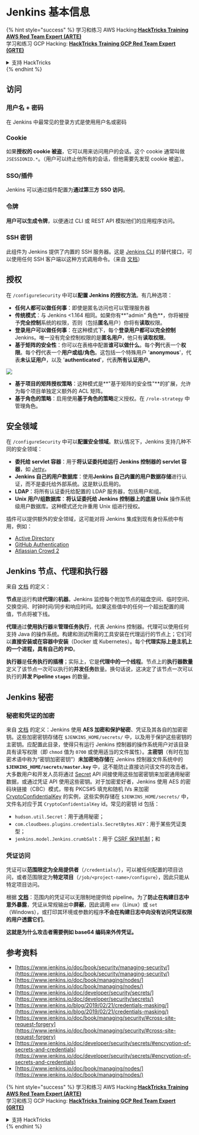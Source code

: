 # Jenkins 基本信息

{% hint style="success" %}
学习和练习 AWS Hacking:<img src="/.gitbook/assets/image.png" alt="" data-size="line">[**HackTricks Training AWS Red Team Expert (ARTE)**](https://training.hacktricks.xyz/courses/arte)<img src="/.gitbook/assets/image.png" alt="" data-size="line">\
学习和练习 GCP Hacking: <img src="/.gitbook/assets/image (2).png" alt="" data-size="line">[**HackTricks Training GCP Red Team Expert (GRTE)**<img src="/.gitbook/assets/image (2).png" alt="" data-size="line">](https://training.hacktricks.xyz/courses/grte)

<details>

<summary>支持 HackTricks</summary>

* 查看 [**订阅计划**](https://github.com/sponsors/carlospolop)!
* **加入** 💬 [**Discord 群组**](https://discord.gg/hRep4RUj7f) 或 [**telegram 群组**](https://t.me/peass) 或 **关注** 我们的 **Twitter** 🐦 [**@hacktricks\_live**](https://twitter.com/hacktricks\_live)**.**
* **通过提交 PRs 分享黑客技巧到** [**HackTricks**](https://github.com/carlospolop/hacktricks) 和 [**HackTricks Cloud**](https://github.com/carlospolop/hacktricks-cloud) github 仓库。

</details>
{% endhint %}

## 访问

### 用户名 + 密码

在 Jenkins 中最常见的登录方式是使用用户名或密码

### Cookie

如果**授权的 cookie 被盗**，它可以用来访问用户的会话。这个 cookie 通常叫做 `JSESSIONID.*`。（用户可以终止他所有的会话，但他需要先发现 cookie 被盗）。

### SSO/插件

Jenkins 可以通过插件配置为**通过第三方 SSO 访问**。

### 令牌

**用户可以生成令牌**，以便通过 CLI 或 REST API 模拟他们的应用程序访问。

### SSH 密钥

此组件为 Jenkins 提供了内置的 SSH 服务器。这是 [Jenkins CLI](https://www.jenkins.io/doc/book/managing/cli/) 的替代接口，可以使用任何 SSH 客户端以这种方式调用命令。（来自 [文档](https://plugins.jenkins.io/sshd/)）

## 授权

在 `/configureSecurity` 中可以**配置 Jenkins 的授权方法**。有几种选项：

* **任何人都可以做任何事**：即使是匿名访问也可以管理服务器
* **传统模式**：与 Jenkins <1.164 相同。如果你有**"admin" 角色**，你将被授予**完全控制**系统的权限，否则（包括**匿名**用户）你将有**读取**权限。
* **登录用户可以做任何事**：在这种模式下，每个**登录用户都可以完全控制** Jenkins。唯一没有完全控制权限的是**匿名用户**，他只有**读取权限**。
* **基于矩阵的安全性**：你可以在表格中配置**谁可以做什么**。每个**列**代表一个**权限**。每个**行**代表一个**用户或组/角色**。这包括一个特殊用户 '**anonymous**'，代表**未认证用户**，以及 '**authenticated**'，代表**所有认证用户**。

![](<../../.gitbook/assets/image (149).png>)

* **基于项目的矩阵授权策略**：这种模式是**"基于矩阵的安全性"**的扩展，允许为每个项目单独定义额外的 ACL 矩阵。
* **基于角色的策略**：启用使用**基于角色的策略**定义授权。在 `/role-strategy` 中管理角色。

## **安全领域**

在 `/configureSecurity` 中可以**配置安全领域**。默认情况下，Jenkins 支持几种不同的安全领域：

* **委托给 servlet 容器**：用于**将认证委托给运行 Jenkins 控制器的 servlet 容器**，如 [Jetty](https://www.eclipse.org/jetty/)。
* **Jenkins 自己的用户数据库**：使用**Jenkins 自己内置的用户数据存储**进行认证，而不是委托给外部系统。这是默认启用的。
* **LDAP**：将所有认证委托给配置的 LDAP 服务器，包括用户和组。
* **Unix 用户/组数据库**：**将认证委托给 Jenkins 控制器上的底层 Unix** 操作系统级用户数据库。这种模式还允许重用 Unix 组进行授权。

插件可以提供额外的安全领域，这可能对将 Jenkins 集成到现有身份系统中有用，例如：

* [Active Directory](https://plugins.jenkins.io/active-directory)
* [GitHub Authentication](https://plugins.jenkins.io/github-oauth)
* [Atlassian Crowd 2](https://plugins.jenkins.io/crowd2)

## Jenkins 节点、代理和执行器

来自 [文档](https://www.jenkins.io/doc/book/managing/nodes/) 的定义：

**节点**是运行构建**代理**的**机器**。Jenkins 监控每个附加节点的磁盘空间、临时空间、交换空间、时钟时间/同步和响应时间。如果这些值中的任何一个超出配置的阈值，节点将被下线。

**代理**通过**使用执行器**来**管理任务执行**，代表 Jenkins 控制器。代理可以使用任何支持 Java 的操作系统。构建和测试所需的工具安装在代理运行的节点上；它们可以**直接安装或在容器中安装**（Docker 或 Kubernetes）。每个**代理实际上是主机上的一个进程，具有自己的 PID**。

**执行器**是**任务执行的插槽**；实际上，它是**代理中的一个线程**。节点上的**执行器数量**定义了该节点一次可以执行的**并发任务**数量。换句话说，这决定了该节点一次可以执行的**并发 Pipeline `stages`** 的数量。

## Jenkins 秘密

### 秘密和凭证的加密

来自 [文档](https://www.jenkins.io/doc/developer/security/secrets/#encryption-of-secrets-and-credentials) 的定义：Jenkins 使用 **AES 加密和保护秘密**、凭证及其各自的加密密钥。这些加密密钥存储在 `$JENKINS_HOME/secrets/` 中，以及用于保护这些密钥的主密钥。应配置此目录，使得只有运行 Jenkins 控制器的操作系统用户对该目录具有读写权限（即 `chmod` 值为 `0700` 或使用适当的文件属性）。**主密钥**（有时在加密术语中称为“密钥加密密钥”）**未加密地存储**在 Jenkins 控制器文件系统中的 **`$JENKINS_HOME/secrets/master.key`** 中，这不能防止直接访问该文件的攻击者。大多数用户和开发人员将通过 [Secret](https://javadoc.jenkins.io/byShortName/Secret) API 间接使用这些加密密钥来加密通用秘密数据，或通过凭证 API 使用这些密钥。对于加密爱好者，Jenkins 使用 AES 的密码块链接（CBC）模式，带有 PKCS#5 填充和随机 IVs 来加密 [CryptoConfidentialKey](https://javadoc.jenkins.io/byShortName/CryptoConfidentialKey) 的实例，这些实例存储在 `$JENKINS_HOME/secrets/` 中，文件名对应于其 `CryptoConfidentialKey` id。常见的密钥 id 包括：

* `hudson.util.Secret`：用于通用秘密；
* `com.cloudbees.plugins.credentials.SecretBytes.KEY`：用于某些凭证类型；
* `jenkins.model.Jenkins.crumbSalt`：用于 [CSRF 保护机制](https://www.jenkins.io/doc/book/managing/security/#cross-site-request-forgery)；和

### 凭证访问

凭证可以**范围限定为全局提供者**（`/credentials/`），可以被任何配置的项目访问，或者范围限定为**特定项目**（`/job/<project-name>/configure`），因此只能从特定项目访问。

根据 [**文档**](https://www.jenkins.io/blog/2019/02/21/credentials-masking/)：范围内的凭证可以无限制地提供给 pipeline。为了**防止在构建日志中意外暴露**，凭证从常规输出中**屏蔽**，因此调用 `env`（Linux）或 `set`（Windows），或打印其环境或参数的程序**不会在构建日志中向没有访问凭证权限的用户透露它们**。

**这就是为什么攻击者需要例如 base64 编码来外传凭证。**

## 参考资料

* [https://www.jenkins.io/doc/book/security/managing-security/](https://www.jenkins.io/doc/book/security/managing-security/)
* [https://www.jenkins.io/doc/book/managing/nodes/](https://www.jenkins.io/doc/book/managing/nodes/)
* [https://www.jenkins.io/doc/developer/security/secrets/](https://www.jenkins.io/doc/developer/security/secrets/)
* [https://www.jenkins.io/blog/2019/02/21/credentials-masking/](https://www.jenkins.io/blog/2019/02/21/credentials-masking/)
* [https://www.jenkins.io/doc/book/managing/security/#cross-site-request-forgery](https://www.jenkins.io/doc/book/managing/security/#cross-site-request-forgery)
* [https://www.jenkins.io/doc/developer/security/secrets/#encryption-of-secrets-and-credentials](https://www.jenkins.io/doc/developer/security/secrets/#encryption-of-secrets-and-credentials)
* [https://www.jenkins.io/doc/book/managing/nodes/](https://www.jenkins.io/doc/book/managing/nodes/)

{% hint style="success" %}
学习和练习 AWS Hacking:<img src="/.gitbook/assets/image.png" alt="" data-size="line">[**HackTricks Training AWS Red Team Expert (ARTE)**](https://training.hacktricks.xyz/courses/arte)<img src="/.gitbook/assets/image.png" alt="" data-size="line">\
学习和练习 GCP Hacking: <img src="/.gitbook/assets/image (2).png" alt="" data-size="line">[**HackTricks Training GCP Red Team Expert (GRTE)**<img src="/.gitbook/assets/image (2).png" alt="" data-size="line">](https://training.hacktricks.xyz/courses/grte)

<details>

<summary>支持 HackTricks</summary>

* 查看 [**订阅计划**](https://github.com/sponsors/carlospolop)!
* **加入** 💬 [**Discord 群组**](https://discord.gg/hRep4RUj7f) 或 [**telegram 群组**](https://t.me/peass) 或 **关注** 我们的 **Twitter** 🐦 [**@hacktricks\_live**](https://twitter.com/hacktricks\_live)**.**
* **通过提交 PRs 分享黑客技巧到** [**HackTricks**](https://github.com/carlospolop/hacktricks) 和 [**HackTricks Cloud**](https://github.com/carlospolop/hacktricks-cloud) github 仓库。

</details>
{% endhint %}
